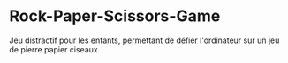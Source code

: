 # Rock-Paper-Scissors-Game

Jeu distractif pour les enfants, permettant de défier l'ordinateur sur un jeu de pierre papier ciseaux
